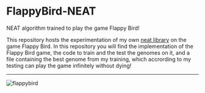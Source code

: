 # FlappyBird-NEAT
NEAT algorithm trained to play the game Flappy Bird!

This repository hosts the experimentation of my own [neat library](https://github.com/Tompil3r/neat) on the game Flappy Bird.
In this repository you will find the implementation of the Flappy Bird game, the code to train and the test the genomes on it,
and a file containing the best genome from my training, which accrording to my testing can play the game infinitely without dying!

---

![flappybird](https://user-images.githubusercontent.com/67478051/192359245-39844f2a-4f92-4005-87a2-6999efee1023.png)
